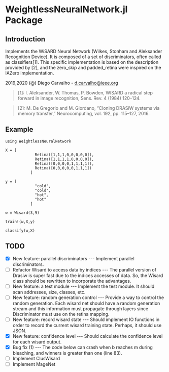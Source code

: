 # WeightlessNeuralNetwork.jl Package

## Introduction

Implements the WiSARD Neural Network (Wilkes, Stonham and Aleksander Recognition Device). It is composed of a set of discriminators, often called as classifiers[1]. This specific implementation is based on the description provided by [2], and the zero_skip and padded_retina were inspired on the IAZero implementation.

2019,2020 (@) Diego Carvalho - d.carvalho@ieee.org

> [1]: I. Aleksander, W. Thomas, P. Bowden, WISARD a radical step forward in image recognition, Sens. Rev. 4 (1984) 120–124.

> [2]: M. De Gregorio and M. Giordano, “Cloning DRASiW systems via memory transfer,” Neurocomputing, vol. 192, pp. 115–127, 2016.


## Example

```
using WeightlessNeuralNetwork

X = [
             Retina([1,1,1,0,0,0,0,0]),
             Retina([1,1,1,1,0,0,0,0]),
             Retina([0,0,0,0,1,1,1,1]),
             Retina([0,0,0,0,0,1,1,1])
           ]
           
y = [
             "cold",
             "cold",
             "hot",
             "hot"
           ]

w = Wisard(3,9)

train!(w,X,y)

classify(w,X)
```
## TODO

- [X] New feature: parallel discriminators --- Implement parallel discriminators.
- [ ] Refactor Wisard to access data by indices --- The parallel version of Drasiw is super fast due to the indices accesses of data. So, the Wisard class should be rewritten to incorporate the advantages. 
- [ ] New feature: a test module --- Implement the test module. It should scan addresses, size, classes, etc.
- [ ] New feature: random generation control --- Provide a way to control the random generation. Each wisard net should have a random generation stream and this information must propagate through layers since Discriminator must use on the retina mapping.
- [ ] New feature: record wisard state --- Should implement IO functions in order to record the current wisard training state. Perhaps, it should use JSON.
- [x] New feature: confidence level --- Should calculate the confidence level for each wisard output.
- [x] Bug fix (1) --- The code below can crash when b reaches m during bleaching, and winners is greater than one (line 83).
- [ ] Implement ClusWisard
- [ ] Implement MageNet
